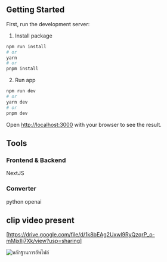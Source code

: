 ## Getting Started

First, run the development server:

1. Install package
```bash
npm run install
# or
yarn
# or
pnpm install
```

2. Run app
```bash
npm run dev
# or
yarn dev
# or
pnpm dev
```

Open [http://localhost:3000](http://localhost:3000) with your browser to see the result.

## Tools 
### Frontend & Backend

NextJS

### Converter

python
openai

## clip video present

[https://drive.google.com/file/d/1k8bEAg2Uxwl9RyQzqrP_o-mMjxIIj7Xk/view?usp=sharing]

![หลักฐานการอัพไฟล์](https://cdn.discordapp.com/attachments/793963223916871710/1097772689944485938/Screenshot_2023-04-18_at_13.34.40.png)
